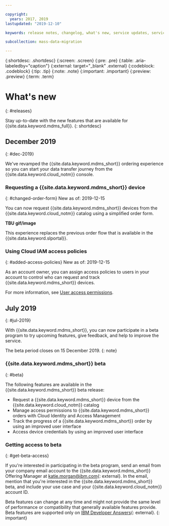 ```yaml
---

copyright:
  years: 2017, 2019
lastupdated: "2019-12-10"

keywords: release notes, changelog, what's new, service updates, service bulletin

subcollection: mass-data-migration

---
```


{:shortdesc: .shortdesc}
{:screen: .screen}
{:pre: .pre}
{:table: .aria-labeledby="caption"}
{:external: target="_blank" .external}
{:codeblock: .codeblock}
{:tip: .tip}
{:note: .note}
{:important: .important}
{:preview: .preview}
{:term: .term}

# What's new
{: #releases}

Stay up-to-date with the new features that are available for {{site.data.keyword.mdms_full}}. 
{: shortdesc}

## December 2019
{: #dec-2019}

We've revamped the {{site.data.keyword.mdms_short}} ordering experience so you can start your data transfer journey from the {{site.data.keyword.cloud_notm}} console. 

### Requesting a {{site.data.keyword.mdms_short}} device
{: #changed-order-form}
New as of: 2019-12-15

You can now request {{site.data.keyword.mdms_short}} devices from the {{site.data.keyword.cloud_notm}} catalog using a simplified order form.

**TBU gif/image**

This experience replaces the previous order flow that is available in the {{site.data.keyword.slportal}}. 

### Using Cloud IAM access policies
{: #added-access-policies}
New as of: 2019-12-15

As an account owner, you can assign access policies to users in your account to control who can request and track {{site.data.keyword.mdms_short}} devices.

For more information, see [User access permissions](/docs/mass-data-migration?topic=mass-data-migration-manage-access).

## July 2019
{: #jul-2019}

With {{site.data.keyword.mdms_short}}, you can now participate in a beta program to try upcoming features, give feedback, and help to improve the service. 

The beta period closes on 15 December 2019.
{: note}

### {{site.data.keyword.mdms_short}} beta
{: #beta}

The following features are available in the {{site.data.keyword.mdms_short}} beta release:

- Request a {{site.data.keyword.mdms_short}} device from the {{site.data.keyword.cloud_notm}} catalog
- Manage access permissions to {{site.data.keyword.mdms_short}} orders with Cloud Identity and Access Management
- Track the progress of a {{site.data.keyword.mdms_short}} order by using an improved user interface 
- Access device credentials by using an improved user interface

### Getting access to beta
{: #get-beta-access}

If you're interested in participating in the beta program, send an email from your company email account to the {{site.data.keyword.mdms_short}} Offering Manager at [katie.morgan@ibm.com](mailto:katie.morgan@ibm.com){: external}. In the email, mention that you're interested in the {{site.data.keyword.mdms_short}} beta, and include your use case and your {{site.data.keyword.cloud_notm}} account ID.

Beta features can change at any time and might not provide the same level of performance or compatibility that generally available features provide. Beta features are supported only on [IBM Developer Answers](https://developer.ibm.com){: external}.
{: important}